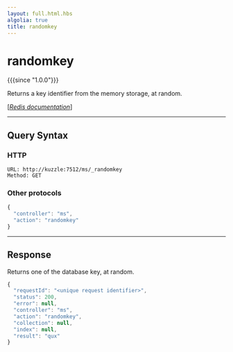 ```yaml
---
layout: full.html.hbs
algolia: true
title: randomkey
---
```


# randomkey

{{{since "1.0.0"}}}

Returns a key identifier from the memory storage, at random.

[[_Redis documentation_]](https://redis.io/commands/randomkey)

---

## Query Syntax

### HTTP

```http
URL: http://kuzzle:7512/ms/_randomkey
Method: GET  
```

### Other protocols

```js
{
  "controller": "ms",
  "action": "randomkey"
}
```

---

## Response

Returns one of the database key, at random.

```javascript
{
  "requestId": "<unique request identifier>",
  "status": 200,
  "error": null,
  "controller": "ms",
  "action": "randomkey",
  "collection": null,
  "index": null,
  "result": "qux"
}
```
